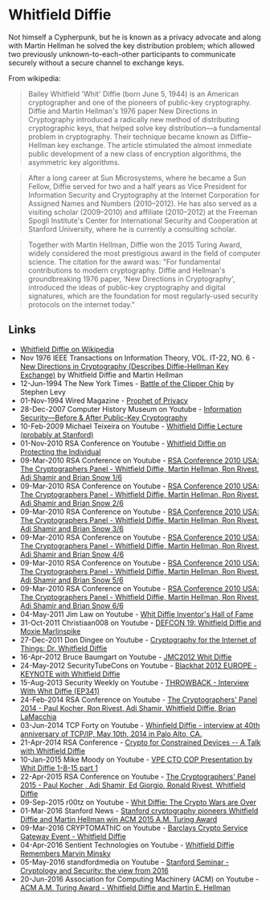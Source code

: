 
# Whitfield Diffie

Not himself a Cypherpunk, but he is known as a privacy advocate and along with Martin Hellman he solved the key distribution problem; which allowed two previously unknown-to-each-other participants to communicate securely without a secure channel to exchange keys.

From wikipedia:

> Bailey Whitfield 'Whit' Diffie (born June 5, 1944) is an American cryptographer and one of the pioneers of public-key cryptography. Diffie and Martin Hellman's 1976 paper New Directions in Cryptography introduced a radically new method of distributing cryptographic keys, that helped solve key distribution—a fundamental problem in cryptography. Their technique became known as Diffie–Hellman key exchange. The article stimulated the almost immediate public development of a new class of encryption algorithms, the asymmetric key algorithms.

> After a long career at Sun Microsystems, where he became a Sun Fellow, Diffie served for two and a half years as Vice President for Information Security and Cryptography at the Internet Corporation for Assigned Names and Numbers (2010–2012). He has also served as a visiting scholar (2009–2010) and affiliate (2010–2012) at the Freeman Spogli Institute's Center for International Security and Cooperation at Stanford University, where he is currently a consulting scholar.

> Together with Martin Hellman, Diffie won the 2015 Turing Award, widely considered the most prestigious award in the field of computer science. The citation for the award was: "For fundamental contributions to modern cryptography. Diffie and Hellman's groundbreaking 1976 paper, 'New Directions in Cryptography', introduced the ideas of public-key cryptography and digital signatures, which are the foundation for most regularly-used security protocols on the internet today."

## Links

* [Whitfield Diffie on Wikipedia](https://en.wikipedia.org/wiki/Whitfield_Diffie)
* Nov 1976 IEEE Transactions on Information Theory, VOL. IT-22, NO. 6 - [New Directions in Cryptography (Describes Diffie-Hellman Key Exchange)](https://www-ee.stanford.edu/~hellman/publications/24.pdf) by Whitfield Diffie and Martin Hellman
* 12-Jun-1994 The New York Times - [Battle of the Clipper Chip](http://www.nytimes.com/1994/06/12/magazine/battle-of-the-clipper-chip.html?pagewanted=all) by Stephen Levy
* 01-Nov-1994 Wired Magazine - [Prophet of Privacy](https://www.wired.com/1994/11/diffie/)
* 28-Dec-2007 Computer History Museum on Youtube - [Information Security—Before & After Public-Key Cryptography](https://www.youtube.com/watch?v=1BJuuUxCaaY)
* 10-Feb-2009 Michael Teixeira on Youtube - [Whitfield Diffie Lecture (probably at Stanford)](https://www.youtube.com/watch?v=xPDRD4GdapA)
* 01-Nov-2010 RSA Conference on Youtube - [Whitfield Diffie on Protecting the Individual](https://www.youtube.com/watch?v=nq01BN-TxdE)
* 09-Mar-2010 RSA Conference on Youtube - [RSA Conference 2010 USA: The Cryptographers Panel - Whitfield Diffie, Martin Hellman, Ron Rivest, Adi Shamir and Brian Snow 1/6](https://www.youtube.com/watch?v=HYV0z8P_TsI)
* 09-Mar-2010 RSA Conference on Youtube - [RSA Conference 2010 USA: The Cryptographers Panel - Whitfield Diffie, Martin Hellman, Ron Rivest, Adi Shamir and Brian Snow 2/6](https://www.youtube.com/watch?v=7bOHgzC69pQ)
* 09-Mar-2010 RSA Conference on Youtube - [RSA Conference 2010 USA: The Cryptographers Panel - Whitfield Diffie, Martin Hellman, Ron Rivest, Adi Shamir and Brian Snow 3/6](https://www.youtube.com/watch?v=z7nOsqgIzew)
* 09-Mar-2010 RSA Conference on Youtube - [RSA Conference 2010 USA: The Cryptographers Panel - Whitfield Diffie, Martin Hellman, Ron Rivest, Adi Shamir and Brian Snow 4/6](https://www.youtube.com/watch?v=Q1RqiHCAcyA)
* 09-Mar-2010 RSA Conference on Youtube - [RSA Conference 2010 USA: The Cryptographers Panel - Whitfield Diffie, Martin Hellman, Ron Rivest, Adi Shamir and Brian Snow 5/6](https://www.youtube.com/watch?v=wNKGkadqle4)
* 09-Mar-2010 RSA Conference on Youtube - [RSA Conference 2010 USA: The Cryptographers Panel - Whitfield Diffie, Martin Hellman, Ron Rivest, Adi Shamir and Brian Snow 6/6](https://www.youtube.com/watch?v=_ezyEIAZyoc)
* 04-May-2011 Jim Law on Youtube - [Whit Diffie Inventor's Hall of Fame](https://www.youtube.com/watch?v=psT1Pb9DbQE)
* 31-Oct-2011 Christiaan008 on Youtube - [DEFCON 19: Whitfield Diffie and Moxie Marlinspike](https://www.youtube.com/watch?v=lt7uW6vDk00)
* 27-Dec-2011 Don Dingee on Youtube - [Cryptography for the Internet of Things: Dr. Whitfield Diffie](https://www.youtube.com/watch?v=DyO2Ti-Lsbg)
* 16-Apr-2012 Bruce Baumgart on Youtube - [JMC2012 Whit Diffie](https://www.youtube.com/watch?v=Q6bjRd0mpK0)
* 24-May-2012 SecurityTubeCons on Youtube - [Blackhat 2012 EUROPE - KEYNOTE with Whitfield Diffie](https://www.youtube.com/watch?v=NoAHGnlqACU)
* 15-Aug-2013 Security Weekly on Youtube - [THROWBACK - Interview With Whit Diffie (EP341)](https://www.youtube.com/watch?v=FfpIUAePWT0)
* 24-Feb-2014 RSA Conference on Youtube - [The Cryptographers' Panel 2014 - Paul Kocher, Ron Rivest, Adi Shamir, Whitfield Diffie, Brian LaMacchia](https://www.youtube.com/watch?v=gMc9fHvc78Y)
* 03-Jun-2014 TCP Forty on Youtube - [Whinfield Diffie - interview at 40th anniversary of TCP/IP, May 10th, 2014 in Palo Alto, CA.](https://www.youtube.com/watch?v=33J2ygUMrQc)
* 21-Apr-2014 RSA Conference - [Crypto for Constrained Devices -- A Talk with Whitfield Diffie](https://www.youtube.com/watch?v=78AO0MC3DyM)
* 10-Jan-2015 Mike Moody on Youtube - [VPE CTO COP Presentation by Whit Diffie 1-8-15 part 1](https://www.youtube.com/watch?v=jWgcO7bRh78)
* 22-Apr-2015 RSA Conference on Youtube - [The Cryptographers' Panel 2015 - Paul Kocher , Adi Shamir, Ed Giorgio, Ronald Rivest, Whitfield Diffie](https://www.youtube.com/watch?v=9RtZrNPP26w)
* 09-Sep-2015 r00tz on Youtube - [Whit Diffie: The Crypto Wars are Over](https://www.youtube.com/watch?v=FM6pn-VkpKg)
* 01-Mar-2016 Stanford News - [Stanford cryptography pioneers Whitfield Diffie and Martin Hellman win ACM 2015 A.M. Turing Award](http://news.stanford.edu/2016/03/01/turing-hellman-diffie-030116/)
* 09-Mar-2016 CRYPTOMAThIC on Youtube - [Barclays Crypto Service Gateway Event - Whitfield Diffie](https://www.youtube.com/watch?v=UCN67MvO-Sg)
* 04-Apr-2016 Sentient Technologies on Youtube - [Whitfield Diffie Remembers Marvin Minsky](https://www.youtube.com/watch?v=HxrMZERqd_Y)
* 05-May-2016 standfordmedia on Youtube - [Stanford Seminar - Cryptology and Security: the view from 2016](https://www.youtube.com/watch?v=FXWsmHoFs6Y)
* 20-Jun-2016 Association for Computing Machinery (ACM) on Youtube - [ACM A.M. Turing Award - Whitfield Diffie and Martin E. Hellman](https://www.youtube.com/watch?v=w3JcMetfl00)
